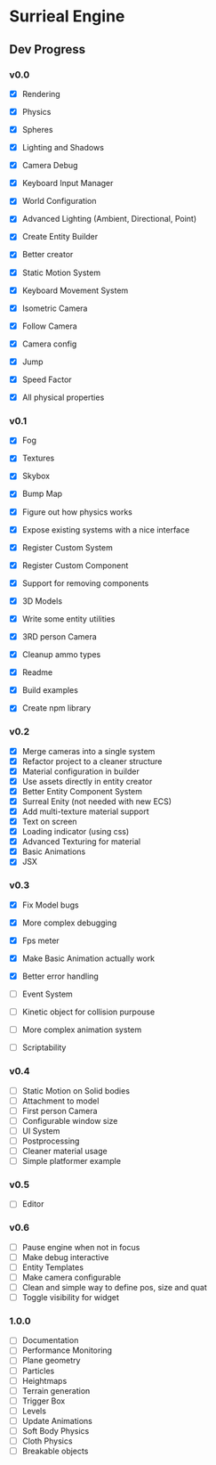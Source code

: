 # Surrieal Engine

## Dev Progress

### v0.0

- [x] Rendering
- [x] Physics
- [x] Spheres
- [x] Lighting and Shadows
- [x] Camera Debug

- [x] Keyboard Input Manager
- [x] World Configuration
- [x] Advanced Lighting (Ambient, Directional, Point)
- [x] Create Entity Builder
- [x] Better creator

- [x] Static Motion System
- [x] Keyboard Movement System
- [x] Isometric Camera
- [x] Follow Camera
- [x] Camera config

- [x] Jump
- [x] Speed Factor
- [x] All physical properties

### v0.1

- [x] Fog
- [x] Textures
- [x] Skybox
- [x] Bump Map
- [x] Figure out how physics works

- [x] Expose existing systems with a nice interface
- [x] Register Custom System
- [x] Register Custom Component
- [x] Support for removing components

- [x] 3D Models
- [x] Write some entity utilities
- [x] 3RD person Camera

- [x] Cleanup ammo types
- [x] Readme
- [x] Build examples
- [x] Create npm library

### v0.2

- [x] Merge cameras into a single system
- [x] Refactor project to a cleaner structure
- [x] Material configuration in builder
- [x] Use assets directly in entity creator
- [x] Better Entity Component System
- [x] Surreal Enity (not needed with new ECS)
- [x] Add multi-texture material support
- [x] Text on screen
- [x] Loading indicator (using css)
- [x] Advanced Texturing for material
- [x] Basic Animations
- [x] JSX

### v0.3

- [x] Fix Model bugs
- [x] More complex debugging
- [x] Fps meter
- [x] Make Basic Animation actually work
- [x] Better error handling

- [ ] Event System
- [ ] Kinetic object for collision purpouse
- [ ] More complex animation system

- [ ] Scriptability

### v0.4

- [ ] Static Motion on Solid bodies
- [ ] Attachment to model
- [ ] First person Camera
- [ ] Configurable window size
- [ ] UI System
- [ ] Postprocessing
- [ ] Cleaner material usage
- [ ] Simple platformer example

### v0.5

- [ ] Editor

### v0.6

- [ ] Pause engine when not in focus
- [ ] Make debug interactive
- [ ] Entity Templates
- [ ] Make camera configurable
- [ ] Clean and simple way to define pos, size and quat
- [ ] Toggle visibility for widget

### 1.0.0

- [ ] Documentation
- [ ] Performance Monitoring
- [ ] Plane geometry
- [ ] Particles
- [ ] Heightmaps
- [ ] Terrain generation
- [ ] Trigger Box
- [ ] Levels
- [ ] Update Animations
- [ ] Soft Body Physics
- [ ] Cloth Physics
- [ ] Breakable objects
